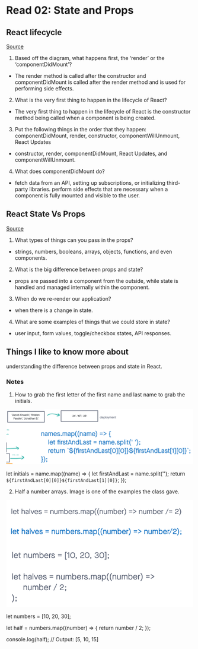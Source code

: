 # Read 02: State and Props

## React lifecycle

[Source](https://medium.com/@joshuablankenshipnola/react-component-lifecycle-events-cb77e670a093)

1. Based off the diagram, what happens first, the ‘render’ or the ‘componentDidMount’?

- The render method is called after the constructor and componentDidMount is called after the render method and is used for performing side effects.

2. What is the very first thing to happen in the lifecycle of React?

- The very first thing to happen in the lifecycle of React is the constructor method being called when a component is being created.

3. Put the following things in the order that they happen: componentDidMount, render, constructor, componentWillUnmount, React Updates

- constructor, render, componentDidMount, React Updates, and componentWillUnmount.

4. What does componentDidMount do?

- fetch data from an API, setting up subscriptions, or initializing third-party libraries. perform side effects that are necessary when a component is fully mounted and visible to the user.


## React State Vs Props

[Source](https://www.youtube.com/watch?v=IYvD9oBCuJI)


1. What types of things can you pass in the props?

- strings, numbers, booleans, arrays, objects, functions, and even components.

2. What is the big difference between props and state?

- props are passed into a component from the outside, while state is handled and managed internally within the component.

3. When do we re-render our application?

- when there is a change in state.

4. What are some examples of things that we could store in state?

- user input, form values, toggle/checkbox states, API responses.


## Things I like to know more about

understanding the difference between props and state in React.

### Notes

1. How to grab the first letter of the first name and last name to grab the initials.

![How to grab the first letter of the first name and last name to grab the initials](initials.png)

let initials = name.map((name) => {
    let firstAndLast = name.split('');
    return `${firstAndLast[0][0]}${firstAndLast[1][0]}`;
});

2. Half a number arrays. Image is one of the examples the class gave.

![returning half of the given numbers](half-numbers.png)

let numbers = [10, 20, 30];

let half = numbers.map((number) => {
    return number / 2;
});

console.log(half); // Output: [5, 10, 15]


